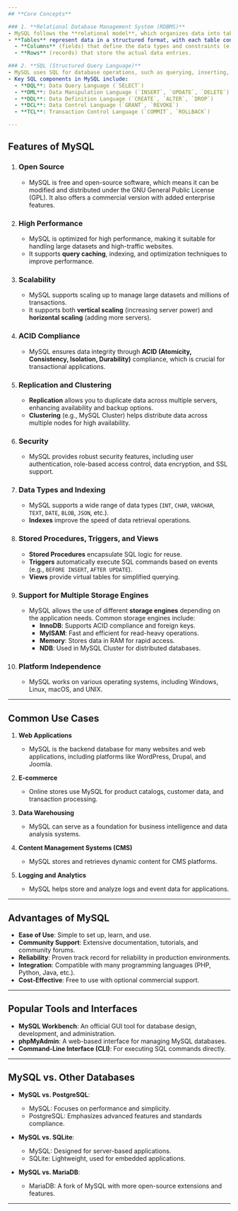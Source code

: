```yaml
---
## **Core Concepts**

### 1. **Relational Database Management System (RDBMS)**
- MySQL follows the **relational model**, which organizes data into tables (rows and columns). Relationships can be defined between tables, enabling powerful querying and data integrity.
- **Tables** represent data in a structured format, with each table consisting of:
  - **Columns** (fields) that define the data types and constraints (e.g., `INT`, `VARCHAR`, `DATE`).
  - **Rows** (records) that store the actual data entries.

### 2. **SQL (Structured Query Language)**
- MySQL uses SQL for database operations, such as querying, inserting, updating, and deleting data.
- Key SQL components in MySQL include:
  - **DQL**: Data Query Language (`SELECT`)
  - **DML**: Data Manipulation Language (`INSERT`, `UPDATE`, `DELETE`)
  - **DDL**: Data Definition Language (`CREATE`, `ALTER`, `DROP`)
  - **DCL**: Data Control Language (`GRANT`, `REVOKE`)
  - **TCL**: Transaction Control Language (`COMMIT`, `ROLLBACK`)

---
```


## **Features of MySQL**

1. ### **Open Source**
   - MySQL is free and open-source software, which means it can be modified and distributed under the GNU General Public License (GPL). It also offers a commercial version with added enterprise features.

2. ### **High Performance**
   - MySQL is optimized for high performance, making it suitable for handling large datasets and high-traffic websites.
   - It supports **query caching**, indexing, and optimization techniques to improve performance.

3. ### **Scalability**
   - MySQL supports scaling up to manage large datasets and millions of transactions.
   - It supports both **vertical scaling** (increasing server power) and **horizontal scaling** (adding more servers).

4. ### **ACID Compliance**
   - MySQL ensures data integrity through **ACID (Atomicity, Consistency, Isolation, Durability)** compliance, which is crucial for transactional applications.

5. ### **Replication and Clustering**
   - **Replication** allows you to duplicate data across multiple servers, enhancing availability and backup options.
   - **Clustering** (e.g., MySQL Cluster) helps distribute data across multiple nodes for high availability.

6. ### **Security**
   - MySQL provides robust security features, including user authentication, role-based access control, data encryption, and SSL support.

7. ### **Data Types and Indexing**
   - MySQL supports a wide range of data types (`INT`, `CHAR`, `VARCHAR`, `TEXT`, `DATE`, `BLOB`, `JSON`, etc.).
   - **Indexes** improve the speed of data retrieval operations.

8. ### **Stored Procedures, Triggers, and Views**
   - **Stored Procedures** encapsulate SQL logic for reuse.
   - **Triggers** automatically execute SQL commands based on events (e.g., `BEFORE INSERT`, `AFTER UPDATE`).
   - **Views** provide virtual tables for simplified querying.

9. ### **Support for Multiple Storage Engines**
   - MySQL allows the use of different **storage engines** depending on the application needs. Common storage engines include:
     - **InnoDB**: Supports ACID compliance and foreign keys.
     - **MyISAM**: Fast and efficient for read-heavy operations.
     - **Memory**: Stores data in RAM for rapid access.
     - **NDB**: Used in MySQL Cluster for distributed databases.

10. ### **Platform Independence**
    - MySQL works on various operating systems, including Windows, Linux, macOS, and UNIX.

---

## **Common Use Cases**

1. **Web Applications**
   - MySQL is the backend database for many websites and web applications, including platforms like WordPress, Drupal, and Joomla.

2. **E-commerce**
   - Online stores use MySQL for product catalogs, customer data, and transaction processing.

3. **Data Warehousing**
   - MySQL can serve as a foundation for business intelligence and data analysis systems.

4. **Content Management Systems (CMS)**
   - MySQL stores and retrieves dynamic content for CMS platforms.

5. **Logging and Analytics**
   - MySQL helps store and analyze logs and event data for applications.

---

## **Advantages of MySQL**

- **Ease of Use**: Simple to set up, learn, and use.
- **Community Support**: Extensive documentation, tutorials, and community forums.
- **Reliability**: Proven track record for reliability in production environments.
- **Integration**: Compatible with many programming languages (PHP, Python, Java, etc.).
- **Cost-Effective**: Free to use with optional commercial support.

---

## **Popular Tools and Interfaces**

- **MySQL Workbench**: An official GUI tool for database design, development, and administration.
- **phpMyAdmin**: A web-based interface for managing MySQL databases.
- **Command-Line Interface (CLI)**: For executing SQL commands directly.

---

## **MySQL vs. Other Databases**

- **MySQL vs. PostgreSQL**:
  - MySQL: Focuses on performance and simplicity.
  - PostgreSQL: Emphasizes advanced features and standards compliance.

- **MySQL vs. SQLite**:
  - MySQL: Designed for server-based applications.
  - SQLite: Lightweight, used for embedded applications.

- **MySQL vs. MariaDB**:
  - MariaDB: A fork of MySQL with more open-source extensions and features.

---
